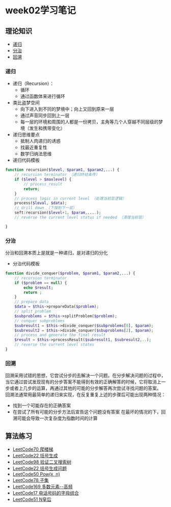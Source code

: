 # week02学习笔记
## 理论知识
* <a href="#recur">递归</a>
* <a href="#fz">分治</a>
* <a href="#hs">回溯</a>
### <a id="recur">递归</a>
*   递归（Recursion）：
    *   循环
    *   通过函数体来进行循环
*   类比盗梦空间
    *   向下进入到不同的梦境中；向上又回到原来一层
    *   通过声音同步回到上一层
    *   每一层的环境和周围的人都是一份拷贝，主角等几个人穿越不同层级的梦境（发生和携带变化）
*   递归思维要点
    *   抵制人肉递归的诱惑
    *   找最近重复性
    *   数学归纳法思维
*   递归代码模板
```php
function recursion($level, $param1, $param2,...) {
    // recursion terminator （递归终结条件）
    if ($level > $maxlevel) {
        // process_result
        return;
    }
    // process logic in current level （处理当前层逻辑）
    process($leval, $data);
    // drill down （下探到下一层）
    seft:recursion($level+1, $param,....);
    // reverse the current level status if needed （清理当前层）

}
```
### <a id="fz">分治</a>
分治和回溯本质上是就是一种递归，是对递归的分化
*   分治代码模板
```php
function divide_conquer($problem, $param1, $param2,...) {
    // recursion terminator
    if ($problem == null) {
        echo $result;
        return ;
    }
    // prepare data
    $data = $this->prepareData($problem);
    // split problem
    $subproblems = $this->splitProblem($problem);
    // conquer subproblems
    $subresult1 = $this->divide_conquer($subproblems[0], $param);
    $subresult2 = $this->divide_conquer($sbuproblems[2], $param);
    // process and generate the final result
    $result = $this->processResult($subresult1, $subresult2,..);
    // reverse the current level states
}
```
### <a id="hs">回溯</a>
回溯采用试错的思想，它尝试分步的去解决一个问题。在分步解决问题的过程中，当它通过尝试发现现有的分步答案不能得到有效的正确解答的时候，它将取消上一步或者上几步的运算，再通过其他的可能的分步解答再次尝试寻找问题的答案。
回溯法通常用最简单的递归来实现，在反复重复上述的步骤后可能出现两种情况：
*   找到一个可能存在的正确答案
*   在尝试了所有可能的分步方法后宣告这个问题没有答案
在最坏的情况的下，回溯可能会导致一次复杂度为指数时间的计算
## 算法练习
*   [LeetCode70 爬楼梯](https://leetcode-cn.com/problems/climbing-stairs/)
*   [LeetCode22 括号生成](https://leetcode-cn.com/problems/generate-parentheses/)
*   [LeetCode98 验证二叉搜索树](https://leetcode-cn.com/problems/validate-binary-search-tree/)
*   [LeetCode22 括号生成问题](https://leetcode-cn.com/problems/generate-parentheses/)
*   [LeetCode50 Pow(x, n)](https://leetcode-cn.com/problems/powx-n/)
*   [LeetCode78 子集](https://leetcode-cn.com/problems/subsets/)
*   [LeetCode169 多数元素--高频](https://leetcode-cn.com/problems/majority-element/description/)
*   [LeetCode17 电话号码的字母组合](https://leetcode-cn.com/problems/letter-combinations-of-a-phone-number/)
*   [LeetCode51 N皇后](https://leetcode-cn.com/problems/n-queens/)
